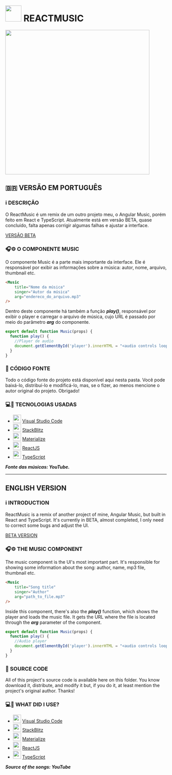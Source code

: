 # <img src="https://cdn0.iconfinder.com/data/icons/logos-brands-in-colors/128/react_color-256.png" width="50px"> REACTMUSIC
<img src="https://user-images.githubusercontent.com/26885598/139753249-dd062cb9-7550-4837-a73e-34836959c38b.png" width="450px">

## 🇧🇷 VERSÃO EM PORTUGUÊS
### ℹ️ DESCRIÇÃO
O ReactMusic é um remix de um outro projeto meu, o Angular Music, porém feito em React e TypeScript. Atualmente está em versão BETA, quase concluído, falta apenas corrigir algumas falhas e ajustar a interface. 

[VERSÃO BETA](https://appreactmusic.firebaseapp.com/?96206)

### 🎧️⚙️ O COMPONENTE MUSIC
O componente Music é a parte mais importante da interface. Ele é responsável por exibir as informações sobre a música: autor, nome, arquivo, thumbnail etc.

```html
<Music
    title="Nome da música"
    singer="Autor da música"
    arg="endereco_do_arquivo.mp3"
/>
```

Dentro deste componente há também a função ***play()***, responsável por exibir o player e carregar o arquivo de música, cujo URL é passado por meio do parâmetro ***arg*** do componente.

```typescript
export default function Music(props) {
  function play() {
    //Player de audio
    document.getElementById('player').innerHTML = "<audio controls loop autoplay><source src='" + props.arg + "'></audio>";
  }
}
```

### 📂️ CÓDIGO FONTE
Todo o código fonte do projeto está disponível aqui nesta pasta. Você pode baixá-lo, distribuí-lo e modificá-lo, mas, se o fizer, ao menos mencione o autor original do projeto. Obrigado!

### 💻️🔌️ TECNOLOGIAS USADAS
- <img src="https://cdn0.iconfinder.com/data/icons/social-36/66/10-256.png" width="25px"> [Visual Studio Code](https://vscode.dev/)
- <img src="https://pbs.twimg.com/profile_images/1055142255722344448/xhqy_EUP_400x400.jpg" width="25px"> [StackBlitz](https://stackblitz.com/)
- <img src="https://materializecss.com/res/materialize.svg" width="25px"> [Materialize](https://materializecss.com/)
- <img src="https://cdn4.iconfinder.com/data/icons/logos-3/600/React.js_logo-256.png" width="25px"> [ReactJS](https://reactjs.org/)
- <img src="https://cdn.jsdelivr.net/gh/devicons/devicon/icons/typescript/typescript-original.svg" width="25px"> [TypeScript](https://www.typescriptlang.org/)

***Fonte das músicas: YouTube.***

<hr/>

## ENGLISH VERSION
### ℹ️ INTRODUCTION
ReactMusic is a remix of another project of mine, Angular Music, but built in React and TypeScript. It's currently in BETA, almost completed, I only need to correct some bugs and adjust the UI.

[BETA VERSION](https://appreactmusic.firebaseapp.com/?96206)

### 🎧️⚙️ THE MUSIC COMPONENT
The music component is the UI's most important part. It's responsible for showing some information about the song: author, name, mp3 file, thumbnail etc.

```html
<Music
    title="Song title"
    singer="Author"
    arg="path_to_file.mp3"
/>
```

Inside this component, there's also the ***play()*** function, which shows the player and loads the music file. It gets the URL where the file is located through the ***arg*** parameter of the component.

```typescript
export default function Music(props) {
  function play() {
    //Audio player
    document.getElementById('player').innerHTML = "<audio controls loop autoplay><source src='" + props.arg + "'></audio>";
  }
}
```
### 📂️ SOURCE CODE
All of this project's source code is available here on this folder. You know download it, distribute, and modify it but, if you do it, at least mention the project's original author. Thanks!

### 💻️🔌️ WHAT DID I USE?
- <img src="https://cdn0.iconfinder.com/data/icons/social-36/66/10-256.png" width="25px"> [Visual Studio Code](https://vscode.dev/)
- <img src="https://pbs.twimg.com/profile_images/1055142255722344448/xhqy_EUP_400x400.jpg" width="25px"> [StackBlitz](https://stackblitz.com/)
- <img src="https://materializecss.com/res/materialize.svg" width="25px"> [Materialize](https://materializecss.com/)
- <img src="https://cdn4.iconfinder.com/data/icons/logos-3/600/React.js_logo-256.png" width="25px"> [ReactJS](https://reactjs.org/)
- <img src="https://cdn.jsdelivr.net/gh/devicons/devicon/icons/typescript/typescript-original.svg" width="25px"> [TypeScript](https://www.typescriptlang.org/)

***Source of the songs: YouTube***
